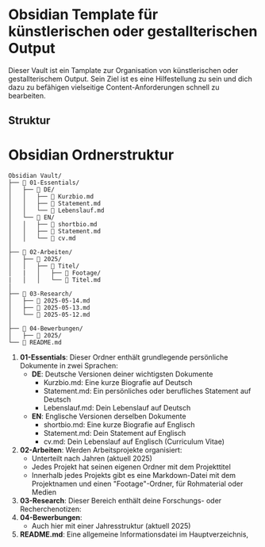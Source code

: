# Obsidian Template für künstlerischen oder gestallterischen Output
Dieser Vault ist ein Tamplate zur Organisation von künstlerischen oder gestallterischem Output.
Sein Ziel ist es eine Hilfestellung zu sein und dich dazu zu befähigen vielseitige Content-Anforderungen schnell zu bearbeiten.


## Struktur
# Obsidian Ordnerstruktur

```
Obsidian Vault/
├── 📁 01-Essentials/
│   ├── 📁 DE/
│   │   ├── 📄 Kurzbio.md
│   │   ├── 📄 Statement.md
│   │   └── 📄 Lebenslauf.md
│   └── 📁 EN/
│   │   ├── 📄 shortbio.md
│   │   ├── 📄 Statement.md
│   │   └── 📄 cv.md
│
├── 📁 02-Arbeiten/
│   ├── 📁 2025/
│   │   ├── 📁 Titel/
│  	|	│   ├── 📁 Footage/
|	│   │   └── 📄 Titel.md
│
├── 📁 03-Research/
│   ├── 📄 2025-05-14.md
│   ├── 📄 2025-05-13.md
│   └── 📄 2025-05-12.md
│
├── 📁 04-Bewerbungen/
│   ├── 📁 2025/
└── 📄 README.md
```

1. **01-Essentials**: Dieser Ordner enthält grundlegende persönliche Dokumente in zwei Sprachen:
    - **DE**: Deutsche Versionen deiner wichtigsten Dokumente
        - Kurzbio.md: Eine kurze Biografie auf Deutsch
        - Statement.md: Ein persönliches oder berufliches Statement auf Deutsch
        - Lebenslauf.md: Dein Lebenslauf auf Deutsch
    - **EN**: Englische Versionen derselben Dokumente
        - shortbio.md: Eine kurze Biografie auf Englisch
        - Statement.md: Dein Statement auf Englisch
        - cv.md: Dein Lebenslauf auf Englisch (Curriculum Vitae)
2. **02-Arbeiten**: Werden Arbeitsprojekte organisiert:
    - Unterteilt nach Jahren (aktuell 2025)
    - Jedes Projekt hat seinen eigenen Ordner mit dem Projekttitel
    - Innerhalb jedes Projekts gibt es eine Markdown-Datei mit dem Projektnamen und einen "Footage"-Ordner,  für Rohmaterial oder Medien
3. **03-Research**: Dieser Bereich enthält deine Forschungs- oder Recherchenotizen:
4. **04-Bewerbungen**: 
    - Auch hier mit einer Jahresstruktur (aktuell 2025)
5. **README.md**: Eine allgemeine Informationsdatei im Hauptverzeichnis,

